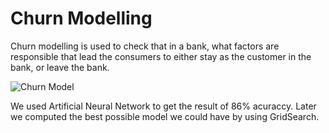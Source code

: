 # Churn Modelling

Churn modelling is used to check that in a bank, what factors are responsible that lead the consumers to either stay as the customer in the bank, or leave the bank.

![Churn Model](https://miro.medium.com/max/3384/1*WqId29D5dN_8DhiYQcHa2w.png)

We used Artificial Neural Network to get the result of 86% acuraccy.
Later we computed the best possible model we could have by using GridSearch.
